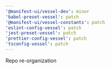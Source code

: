 ```yaml
---
'@manifest-ui/vessel-dev': minor
'babel-preset-vessel': patch
'@manifest-ui/vessel-constants': patch
'eslint-config-vessel': patch
'jest-preset-vessel': patch
'prettier-config-vessel': patch
'tsconfig-vessel': patch
---
```


Repo re-organization
